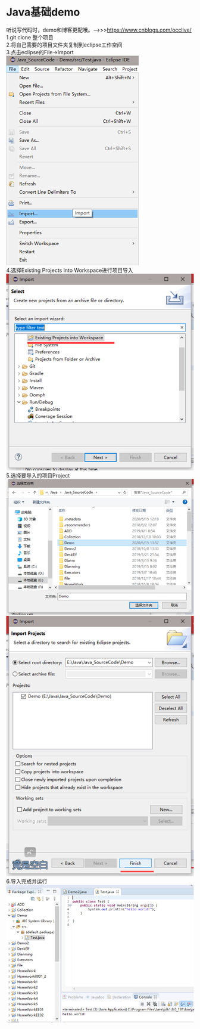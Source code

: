 # Java基础demo
听说写代码时，demo和博客更配哦。——>>>https://www.cnblogs.com/occlive/
1.git clone 整个项目 <br>
2.将自己需要的项目文件夹复制到eclipse工作空间 <br>
3.点击eclipse的File->Import <br>
![image](https://github.com/occlive/ImageStore/blob/master/javabase/01.png)<br>
4.选择Existing Projects into Workspace进行项目导入 <br>
![image](https://github.com/occlive/ImageStore/blob/master/javabase/02.png)<br>
5.选择要导入的项目Project<br>
![image](https://github.com/occlive/ImageStore/blob/master/javabase/03.png)<br>
![image](https://github.com/occlive/ImageStore/blob/master/javabase/04.png)<br>
6.导入完成并运行<br>
![image](https://github.com/occlive/ImageStore/blob/master/javabase/05.png)<br>
